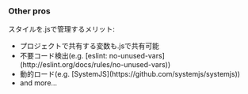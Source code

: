 
### Other pros

スタイルを.jsで管理するメリット:

<ul class="good">
  <li>プロジェクトで共有する変数も.jsで共有可能</li>
  <li>不要コード検出(e.g. [eslint: no-unused-vars](http://eslint.org/docs/rules/no-unused-vars))</li>
  <li>動的ロード(e.g. [SystemJS](https://github.com/systemjs/systemjs))</li>
  <li class="no-mark"><span class="smaller">and more...</span></li>
</ul>

